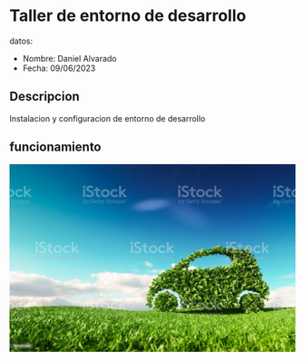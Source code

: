 # Taller de entorno de desarrollo

datos:

- Nombre: Daniel Alvarado
- Fecha: 09/06/2023

## Descripcion


Instalacion y configuracion de entorno de desarrollo

## funcionamiento 
![](img/carro.jpg)


